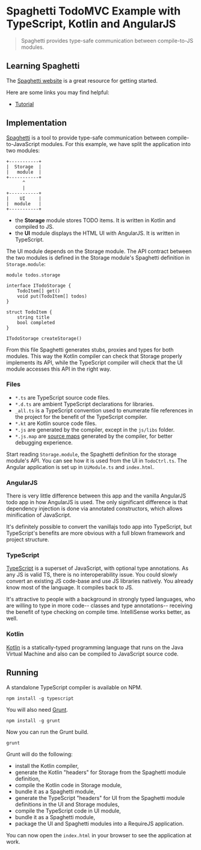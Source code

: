 # Spaghetti TodoMVC Example with TypeScript, Kotlin and AngularJS

> Spaghetti provides type-safe communication between compile-to-JS modules.

## Learning Spaghetti

The [Spaghetti website](http://prezi.github.io/spaghetti) is a great resource for getting started.

Here are some links you may find helpful:

* [Tutorial](http://github.com/prezi/spaghetti-tutorial)

## Implementation

[Spaghetti](http://prezi.github.io/spaghetti) is a tool to provide type-safe communication between compile-to-JavaScript modules. For this example, we have split the application into two modules:

```text
+-----------+
|  Storage  |
|   module  |
+-----------+
      ^
      |
+-----------+
|    UI     |
|  module   |
+-----------+
```

* the **Storage** module stores TODO items. It is written in Kotlin and compiled to JS.
* the **UI** module displays the HTML UI with AngularJS. It is written in TypeScript.

The UI module depends on the Storage module. The API contract between the two modules is defined in the Storage module's Spaghetti definition in `Storage.module`:

```text
module todos.storage

interface ITodoStorage {
    TodoItem[] get()
    void put(TodoItem[] todos)
}

struct TodoItem {
    string title
    bool completed    
}

ITodoStorage createStorage()
```

From this file Spaghetti generates stubs, proxies and types for both modules. This way the Kotlin compiler can check that Storage properly implements its API, while the TypeScript compiler will check that the UI module accesses this API in the right way.

### Files

* `*.ts` are TypeScript source code files.
* `*.d.ts` are ambient TypeScript declarations for libraries.
* `_all.ts` is a TypeScript convention used to enumerate file references in the project for the benefit of the TypeScript compiler.
* `*.kt` are Kotlin source code files.
* `*.js` are generated by the compiler, except in the `js/libs` folder.
* `*.js.map` are [source maps](http://www.html5rocks.com/en/tutorials/developertools/sourcemaps/) generated by the compiler, for better debugging experience.

Start reading `Storage.module`, the Spaghetti definition for the storage module's API. You can see how it is used from the UI in `TodoCtrl.ts`. The Angular application is set up in `UiModule.ts` and `index.html`.

### AngularJS

There is very little difference between this app and the vanilla AngularJS todo app in how AngularJS is used.
The only significant difference is that dependency injection is done via annotated constructors, which allows minification of JavaScript.

It's definitely possible to convert the vanillajs todo app into TypeScript, but TypeScript's benefits are more obvious with a full blown framework and project structure.

### TypeScript

[TypeScript](http://typescriptlang.org) is a superset of JavaScript, with optional type annotations. As any JS is valid TS, there is no interoperability issue. You could slowly convert an existing JS code-base and use JS libraries natively. You already know most of the language. It compiles back to JS.

It's attractive to people with a background in strongly typed languages, who are willing to type in more code-- classes and type annotations-- receiving the benefit of type checking on compile time. IntelliSense works better, as well.

### Kotlin

[Kotlin](http://kotlinlang.org) is a statically-typed programming language that runs on the Java Virtual Machine and also can be compiled to JavaScript source code.

## Running

A standalone TypeScript compiler is available on NPM.

	npm install -g typescript

You will also need [Grunt](http://gruntjs.com).

	npm install -g grunt

Now you can run the Grunt build.

	grunt

Grunt will do the following:

* install the Kotlin compiler,
* generate the Kotlin "headers" for Storage from the Spaghetti module definition,
* compile the Kotlin code in Storage module,
* bundle it as a Spaghetti module,
* generate the TypeScript "headers" for UI from the Spaghetti module definitions in the UI and Storage modules,
* compile the TypeScript code in UI module,
* bundle it as a Spaghetti module,
* package the UI and Spaghetti modules into a RequireJS application.

You can now open the `index.html` in your browser to see the application at work.
